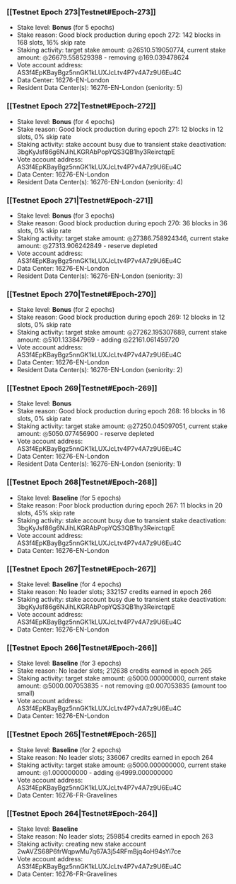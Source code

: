 ### [[Testnet Epoch 273|Testnet#Epoch-273]]
* Stake level: **Bonus** (for 5 epochs)
* Stake reason: Good block production during epoch 272: 142 blocks in 168 slots, 16% skip rate
* Staking activity: target stake amount: ◎26510.519050774, current stake amount: ◎26679.558529398 - removing ◎169.039478624
* Vote account address: AS3f4EpKBayBgz5nnGK1kLUXJcLtv4P7v4A7z9U6Eu4C
* Data Center: 16276-EN-London
* Resident Data Center(s): 16276-EN-London (seniority: 5)
### [[Testnet Epoch 272|Testnet#Epoch-272]]
* Stake level: **Bonus** (for 4 epochs)
* Stake reason: Good block production during epoch 271: 12 blocks in 12 slots, 0% skip rate
* Staking activity: stake account busy due to transient stake deactivation: 3bgKyJsf86g6NJihLKGRAbPopYQS3QB1hy3ReirctqpE
* Vote account address: AS3f4EpKBayBgz5nnGK1kLUXJcLtv4P7v4A7z9U6Eu4C
* Data Center: 16276-EN-London
* Resident Data Center(s): 16276-EN-London (seniority: 4)
### [[Testnet Epoch 271|Testnet#Epoch-271]]
* Stake level: **Bonus** (for 3 epochs)
* Stake reason: Good block production during epoch 270: 36 blocks in 36 slots, 0% skip rate
* Staking activity: target stake amount: ◎27386.758924346, current stake amount: ◎27313.906242849 - reserve depleted
* Vote account address: AS3f4EpKBayBgz5nnGK1kLUXJcLtv4P7v4A7z9U6Eu4C
* Data Center: 16276-EN-London
* Resident Data Center(s): 16276-EN-London (seniority: 3)
### [[Testnet Epoch 270|Testnet#Epoch-270]]
* Stake level: **Bonus** (for 2 epochs)
* Stake reason: Good block production during epoch 269: 12 blocks in 12 slots, 0% skip rate
* Staking activity: target stake amount: ◎27262.195307689, current stake amount: ◎5101.133847969 - adding ◎22161.061459720
* Vote account address: AS3f4EpKBayBgz5nnGK1kLUXJcLtv4P7v4A7z9U6Eu4C
* Data Center: 16276-EN-London
* Resident Data Center(s): 16276-EN-London (seniority: 2)
### [[Testnet Epoch 269|Testnet#Epoch-269]]
* Stake level: **Bonus**
* Stake reason: Good block production during epoch 268: 16 blocks in 16 slots, 0% skip rate
* Staking activity: target stake amount: ◎27250.045097051, current stake amount: ◎5050.077456900 - reserve depleted
* Vote account address: AS3f4EpKBayBgz5nnGK1kLUXJcLtv4P7v4A7z9U6Eu4C
* Data Center: 16276-EN-London
* Resident Data Center(s): 16276-EN-London (seniority: 1)
### [[Testnet Epoch 268|Testnet#Epoch-268]]
* Stake level: **Baseline** (for 5 epochs)
* Stake reason: Poor block production during epoch 267: 11 blocks in 20 slots, 45% skip rate
* Staking activity: stake account busy due to transient stake deactivation: 3bgKyJsf86g6NJihLKGRAbPopYQS3QB1hy3ReirctqpE
* Vote account address: AS3f4EpKBayBgz5nnGK1kLUXJcLtv4P7v4A7z9U6Eu4C
* Data Center: 16276-EN-London
### [[Testnet Epoch 267|Testnet#Epoch-267]]
* Stake level: **Baseline** (for 4 epochs)
* Stake reason: No leader slots; 332157 credits earned in epoch 266
* Staking activity: stake account busy due to transient stake deactivation: 3bgKyJsf86g6NJihLKGRAbPopYQS3QB1hy3ReirctqpE
* Vote account address: AS3f4EpKBayBgz5nnGK1kLUXJcLtv4P7v4A7z9U6Eu4C
* Data Center: 16276-EN-London
### [[Testnet Epoch 266|Testnet#Epoch-266]]
* Stake level: **Baseline** (for 3 epochs)
* Stake reason: No leader slots; 212638 credits earned in epoch 265
* Staking activity: target stake amount: ◎5000.000000000, current stake amount: ◎5000.007053835 - not removing ◎0.007053835 (amount too small)
* Vote account address: AS3f4EpKBayBgz5nnGK1kLUXJcLtv4P7v4A7z9U6Eu4C
* Data Center: 16276-EN-London
### [[Testnet Epoch 265|Testnet#Epoch-265]]
* Stake level: **Baseline** (for 2 epochs)
* Stake reason: No leader slots; 336067 credits earned in epoch 264
* Staking activity: target stake amount: ◎5000.000000000, current stake amount: ◎1.000000000 - adding ◎4999.000000000
* Vote account address: AS3f4EpKBayBgz5nnGK1kLUXJcLtv4P7v4A7z9U6Eu4C
* Data Center: 16276-FR-Gravelines
### [[Testnet Epoch 264|Testnet#Epoch-264]]
* Stake level: **Baseline**
* Stake reason: No leader slots; 259854 credits earned in epoch 263
* Staking activity: creating new stake account 2wAVZS68P6frWqpwMu7q67A3j54RFmBjq4oH94sYi7ce
* Vote account address: AS3f4EpKBayBgz5nnGK1kLUXJcLtv4P7v4A7z9U6Eu4C
* Data Center: 16276-FR-Gravelines